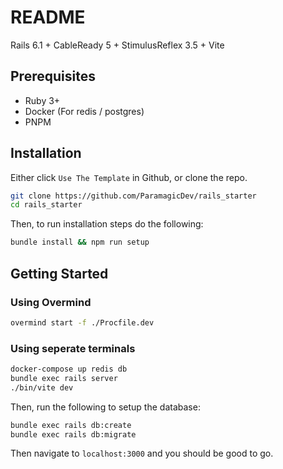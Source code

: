# README

Rails 6.1 + CableReady 5 + StimulusReflex 3.5 + Vite

## Prerequisites

- Ruby 3+
- Docker (For redis / postgres)
- PNPM

## Installation

Either click `Use The Template` in Github, or clone the
repo.

```bash
git clone https://github.com/ParamagicDev/rails_starter
cd rails_starter
```

Then, to run installation steps do the following:

```bash
bundle install && npm run setup
```

## Getting Started

### Using Overmind

```bash
overmind start -f ./Procfile.dev
```

### Using seperate terminals

```bash
docker-compose up redis db
bundle exec rails server
./bin/vite dev
```

Then, run the following to setup the database:

```bash
bundle exec rails db:create
bundle exec rails db:migrate
```

Then navigate to `localhost:3000` and you should be good to
go.

